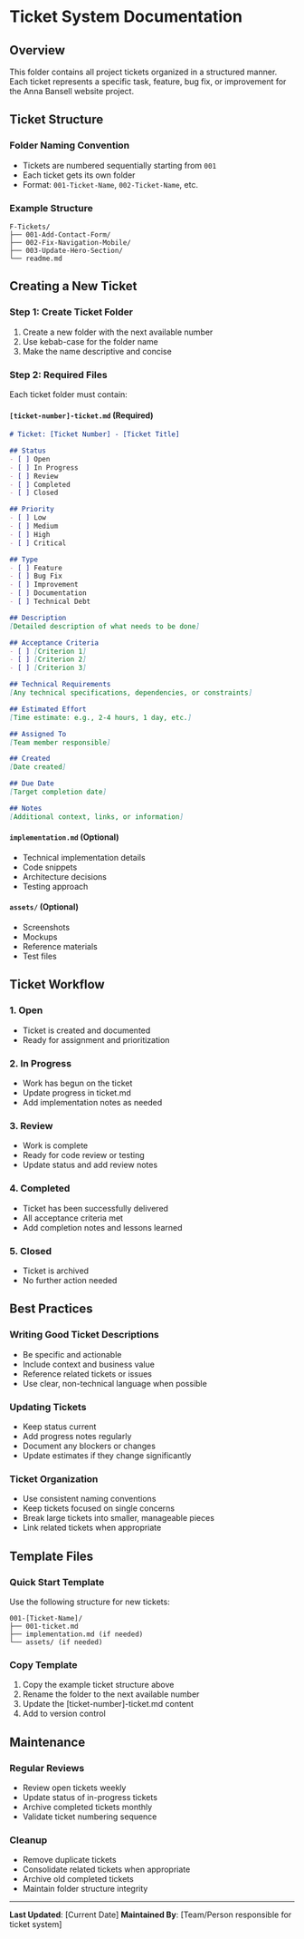 # Ticket System Documentation

## Overview
This folder contains all project tickets organized in a structured manner. Each ticket represents a specific task, feature, bug fix, or improvement for the Anna Bansell website project.

## Ticket Structure

### Folder Naming Convention
- Tickets are numbered sequentially starting from `001`
- Each ticket gets its own folder
- Format: `001-Ticket-Name`, `002-Ticket-Name`, etc.

### Example Structure
```
F-Tickets/
├── 001-Add-Contact-Form/
├── 002-Fix-Navigation-Mobile/
├── 003-Update-Hero-Section/
└── readme.md
```

## Creating a New Ticket

### Step 1: Create Ticket Folder
1. Create a new folder with the next available number
2. Use kebab-case for the folder name
3. Make the name descriptive and concise

### Step 2: Required Files
Each ticket folder must contain:

#### `[ticket-number]-ticket.md` (Required)
```markdown
# Ticket: [Ticket Number] - [Ticket Title]

## Status
- [ ] Open
- [ ] In Progress
- [ ] Review
- [ ] Completed
- [ ] Closed

## Priority
- [ ] Low
- [ ] Medium
- [ ] High
- [ ] Critical

## Type
- [ ] Feature
- [ ] Bug Fix
- [ ] Improvement
- [ ] Documentation
- [ ] Technical Debt

## Description
[Detailed description of what needs to be done]

## Acceptance Criteria
- [ ] [Criterion 1]
- [ ] [Criterion 2]
- [ ] [Criterion 3]

## Technical Requirements
[Any technical specifications, dependencies, or constraints]

## Estimated Effort
[Time estimate: e.g., 2-4 hours, 1 day, etc.]

## Assigned To
[Team member responsible]

## Created
[Date created]

## Due Date
[Target completion date]

## Notes
[Additional context, links, or information]
```

#### `implementation.md` (Optional)
- Technical implementation details
- Code snippets
- Architecture decisions
- Testing approach

#### `assets/` (Optional)
- Screenshots
- Mockups
- Reference materials
- Test files

## Ticket Workflow

### 1. **Open**
- Ticket is created and documented
- Ready for assignment and prioritization

### 2. **In Progress**
- Work has begun on the ticket
- Update progress in ticket.md
- Add implementation notes as needed

### 3. **Review**
- Work is complete
- Ready for code review or testing
- Update status and add review notes

### 4. **Completed**
- Ticket has been successfully delivered
- All acceptance criteria met
- Add completion notes and lessons learned

### 5. **Closed**
- Ticket is archived
- No further action needed

## Best Practices

### Writing Good Ticket Descriptions
- Be specific and actionable
- Include context and business value
- Reference related tickets or issues
- Use clear, non-technical language when possible

### Updating Tickets
- Keep status current
- Add progress notes regularly
- Document any blockers or changes
- Update estimates if they change significantly

### Ticket Organization
- Use consistent naming conventions
- Keep tickets focused on single concerns
- Break large tickets into smaller, manageable pieces
- Link related tickets when appropriate

## Template Files

### Quick Start Template
Use the following structure for new tickets:

```
001-[Ticket-Name]/
├── 001-ticket.md
├── implementation.md (if needed)
└── assets/ (if needed)
```

### Copy Template
1. Copy the example ticket structure above
2. Rename the folder to the next available number
3. Update the [ticket-number]-ticket.md content
4. Add to version control

## Maintenance

### Regular Reviews
- Review open tickets weekly
- Update status of in-progress tickets
- Archive completed tickets monthly
- Validate ticket numbering sequence

### Cleanup
- Remove duplicate tickets
- Consolidate related tickets when appropriate
- Archive old completed tickets
- Maintain folder structure integrity

---

**Last Updated**: [Current Date]
**Maintained By**: [Team/Person responsible for ticket system]
